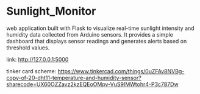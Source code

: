 # Sunlight_Monitor
web application built with Flask to visualize real-time sunlight intensity and humidity data collected from Arduino sensors. It provides a simple dashboard that displays sensor readings and generates alerts based on threshold values.

link: http://127.0.0.1:5000

tinker card scheme: https://www.tinkercad.com/things/0uZFAv8NVBg-copy-of-20-dht11-temperature-and-humidity-sensor?sharecode=UX60OZZavz2kzEQEoOMpv-VuS9IMWtohr4-P3c787Dw
